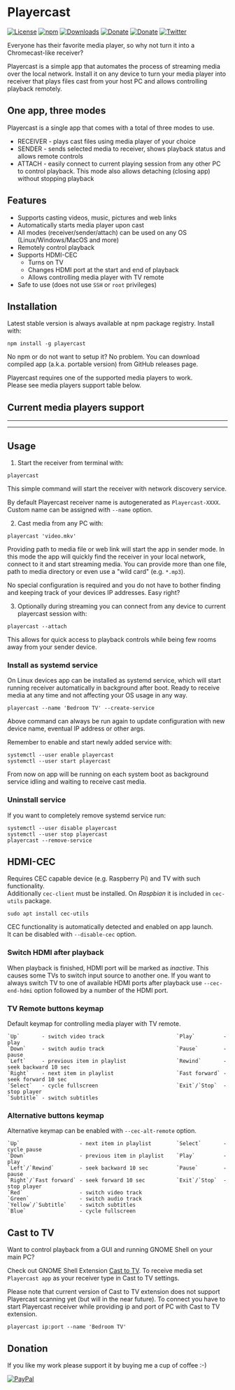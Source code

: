 # Playercast
[![License](https://img.shields.io/github/license/Rafostar/playercast.svg)](https://github.com/Rafostar/playercast/blob/master/LICENSE)
[![npm](https://img.shields.io/npm/v/playercast.svg)](https://www.npmjs.com/package/playercast)
[![Downloads](https://img.shields.io/npm/dt/playercast.svg)](https://www.npmjs.com/package/playercast)
[![Donate](https://img.shields.io/badge/Donate-PayPal-blue.svg)](https://www.paypal.com/cgi-bin/webscr?cmd=_s-xclick&hosted_button_id=TFVDFD88KQ322)
[![Donate](https://img.shields.io/badge/Donate-PayPal.Me-lightgrey.svg)](https://www.paypal.me/Rafostar)
[![Twitter](https://img.shields.io/twitter/url/https/github.com/Rafostar/playercast.svg?style=social)](https://twitter.com/intent/tweet?text=Wow:&url=https%3A%2F%2Fgithub.com%2FRafostar%2Fplayercast)

Everyone has their favorite media player, so why not turn it into a Chromecast-like receiver?

Playercast is a simple app that automates the process of streaming media over the local network. Install it on any device to turn your media player into receiver that plays files cast from your host PC and allows controlling playback remotely.

## One app, three modes
Playercast is a single app that comes with a total of three modes to use.

* RECEIVER - plays cast files using media player of your choice
* SENDER - sends selected media to receiver, shows playback status and allows remote controls
* ATTACH - easily connect to current playing session from any other PC to control playback. This mode also allows detaching (closing app) without stopping playback

## Features
* Supports casting videos, music, pictures and web links
* Automatically starts media player upon cast
* All modes (receiver/sender/attach) can be used on any OS (Linux/Windows/MacOS and more)
* Remotely control playback
* Supports HDMI-CEC
  * Turns on TV
  * Changes HDMI port at the start and end of playback
  * Allows controlling media player with TV remote
* Safe to use (does not use `SSH` or `root` privileges)

## Installation
Latest stable version is always available at npm package registry. Install with:
```
npm install -g playercast
```
No npm or do not want to setup it? No problem.
You can download compiled app (a.k.a. portable version) from GitHub releases page.

Playercast requires one of the supported media players to work.<br>
Please see media players support table below.

## Current media players support
-----------------------------
-----------------------------

## Usage
1) Start the receiver from terminal with:
```
playercast
```
This simple command will start the receiver with network discovery service.

By default Playercast receiver name is autogenerated as `Playercast-XXXX`.<br>
Custom name can be assigned with `--name` option.

2) Cast media from any PC with:
```
playercast 'video.mkv'
```
Providing path to media file or web link will start the app in sender mode. In this mode the app will quickly find the receiver in your local network, connect to it and start streaming media. You can provide more than one file, path to media directory or even use a "wild card" (e.g. `*.mp3`).

No special configuration is required and you do not have to bother finding and keeping track of your devices IP addresses. Easy right?

3) Optionally during streaming you can connect from any device to current playercast session with:
```
playercast --attach
```
This allows for quick access to playback controls while being few rooms away from your sender device.

### Install as systemd service
On Linux devices app can be installed as systemd service, which will start running receiver automatically in background after boot. Ready to receive media at any time and not affecting your OS usage in any way.
```
playercast --name 'Bedroom TV' --create-service
```
Above command can always be run again to update configuration with new device name, eventual IP address or other args.

Remember to enable and start newly added service with:
```
systemctl --user enable playercast
systemctl --user start playercast
```
From now on app will be running on each system boot as background service idling and waiting to receive cast media.

### Uninstall service
If you want to completely remove systemd service run:
```
systemctl --user disable playercast
systemctl --user stop playercast
playercast --remove-service
```

## HDMI-CEC
Requires CEC capable device (e.g. Raspberry Pi) and TV with such functionality.<br>
Additionally `cec-client` must be installed. On *Raspbian* it is included in `cec-utils` package.
```
sudo apt install cec-utils
```
CEC functionality is automatically detected and enabled on app launch.<br>
It can be disabled with `--disable-cec` option.

### Switch HDMI after playback
When playback is finished, HDMI port will be marked as *inactive*. This causes some TVs to switch input source to another one.
If you want to always switch TV to one of available HDMI ports after playback use `--cec-end-hdmi` option followed by a number of the HDMI port.

### TV Remote buttons keymap
Default keymap for controlling media player with TV remote.

```
`Up`       - switch video track                       `Play`         - play
`Down`     - switch audio track                       `Pause`        - pause
`Left`     - previous item in playlist                `Rewind`       - seek backward 10 sec
`Right`    - next item in playlist                    `Fast forward` - seek forward 10 sec
`Select`   - cycle fullscreen                         `Exit`/`Stop`  - stop player
`Subtitle` - switch subtitles
```

### Alternative buttons keymap
Alternative keymap can be enabled with `--cec-alt-remote` option.

```
`Up`                   - next item in playlist        `Select`       - cycle pause
`Down`                 - previous item in playlist    `Play`         - play
`Left`/`Rewind`        - seek backward 10 sec         `Pause`        - pause
`Right`/`Fast forward` - seek forward 10 sec          `Exit`/`Stop`  - stop player
`Red`                  - switch video track
`Green`                - switch audio track
`Yellow`/`Subtitle`    - switch subtitles
`Blue`                 - cycle fullscreen
```

## Cast to TV
Want to control playback from a GUI and running GNOME Shell on your main PC?

Check out GNOME Shell Extension [Cast to TV](https://rafostar.github.io/gnome-shell-extension-cast-to-tv). To receive media set `Playercast app` as your receiver type in Cast to TV settings.

Please note that current version of Cast to TV extension does not support Playercast scanning yet (but will in the near future). To connect you have to start Playercast receiver while providing ip and port of PC with Cast to TV extension.
```
playercast ip:port --name 'Bedroom TV'
```

## Donation
If you like my work please support it by buying me a cup of coffee :-)

[![PayPal](https://github.com/Rafostar/gnome-shell-extension-cast-to-tv/wiki/images/paypal.gif)](https://www.paypal.com/cgi-bin/webscr?cmd=_s-xclick&hosted_button_id=TFVDFD88KQ322)
